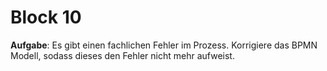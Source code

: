 # Block 10

**Aufgabe**: Es gibt einen fachlichen Fehler im Prozess. Korrigiere das BPMN Modell, sodass dieses den Fehler nicht mehr aufweist.